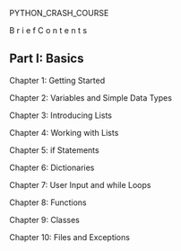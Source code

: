 PYTHON_CRASH_COURSE

B r i e f C o n t e n t s    

Part I: Basics
--------------

Chapter 1: Getting Started

Chapter 2: Variables and Simple Data Types

Chapter 3: Introducing Lists

Chapter 4: Working with Lists

Chapter 5: if Statements

Chapter 6: Dictionaries

Chapter 7: User Input and while Loops

Chapter 8: Functions

Chapter 9: Classes


Chapter 10: Files and Exceptions




























